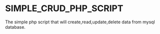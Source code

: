 # SIMPLE_CRUD_PHP_SCRIPT
The simple php script that will create,read,update,delete data from mysql database.
